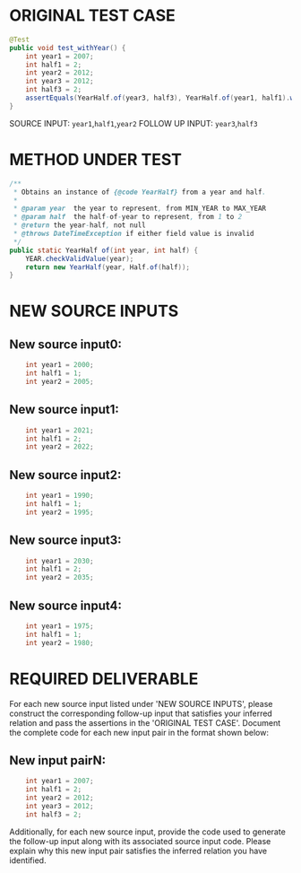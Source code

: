 # ORIGINAL TEST CASE
```java
@Test
public void test_withYear() {
    int year1 = 2007;
    int half1 = 2;
    int year2 = 2012;
    int year3 = 2012;
    int half3 = 2;
    assertEquals(YearHalf.of(year3, half3), YearHalf.of(year1, half1).withYear(year2));
}

```
SOURCE INPUT: `year1`,`half1`,`year2`
FOLLOW UP INPUT: `year3`,`half3`


# METHOD UNDER TEST
```java
/**
 * Obtains an instance of {@code YearHalf} from a year and half.
 *
 * @param year  the year to represent, from MIN_YEAR to MAX_YEAR
 * @param half  the half-of-year to represent, from 1 to 2
 * @return the year-half, not null
 * @throws DateTimeException if either field value is invalid
 */
public static YearHalf of(int year, int half) {
    YEAR.checkValidValue(year);
    return new YearHalf(year, Half.of(half));
}

```


# NEW SOURCE INPUTS
## New source input0:
```java
    int year1 = 2000;
    int half1 = 1;
    int year2 = 2005;
```

## New source input1:
```java
    int year1 = 2021;
    int half1 = 2;
    int year2 = 2022;
```

## New source input2:
```java
    int year1 = 1990;
    int half1 = 1;
    int year2 = 1995;
```

## New source input3:
```java
    int year1 = 2030;
    int half1 = 2;
    int year2 = 2035;
```

## New source input4:
```java
    int year1 = 1975;
    int half1 = 1;
    int year2 = 1980;
```



# REQUIRED DELIVERABLE
For each new source input listed under 'NEW SOURCE INPUTS', please construct the corresponding follow-up input that satisfies your inferred relation and pass the assertions in the 'ORIGINAL TEST CASE'. Document the complete code for each new input pair in the format shown below:
## New input pairN:
```java
    int year1 = 2007;
    int half1 = 2;
    int year2 = 2012;
    int year3 = 2012;
    int half3 = 2;
```

Additionally, for each new source input, provide the code used to generate the follow-up input along with its associated source input code. Please explain why this new input pair satisfies the inferred relation you have identified.